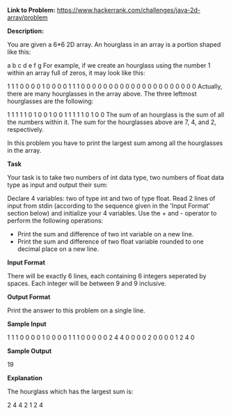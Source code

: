 **Link to Problem:** https://www.hackerrank.com/challenges/java-2d-array/problem

**Description:**

You are given a 6*6 2D array. An hourglass in an array is a portion shaped like this:

a b c
  d
e f g
For example, if we create an hourglass using the number 1 within an array full of zeros, it may look like this:

1 1 1 0 0 0
0 1 0 0 0 0
1 1 1 0 0 0
0 0 0 0 0 0
0 0 0 0 0 0
0 0 0 0 0 0
Actually, there are many hourglasses in the array above. The three leftmost hourglasses are the following:

1 1 1     1 1 0     1 0 0
  1         0         0
1 1 1     1 1 0     1 0 0
The sum of an hourglass is the sum of all the numbers within it. The sum for the hourglasses above are 7, 4, and 2, respectively.

In this problem you have to print the largest sum among all the hourglasses in the array.

**Task**

Your task is to take two numbers of int data type, two numbers of float data type as input and output their sum:

Declare 4 variables: two of type int and two of type float.
Read 2 lines of input from stdin (according to the sequence given in the 'Input Format' section below) and initialize your 4 variables.
Use the + and - operator to perform the following operations:
- Print the sum and difference of two int variable on a new line.
- Print the sum and difference of two float variable rounded to one decimal place on a new line.

**Input Format**

There will be exactly 6 lines, each containing 6 integers seperated by spaces. Each integer will be between 9 and 9 inclusive.


**Output Format**

Print the answer to this problem on a single line.

**Sample Input**

1 1 1 0 0 0
0 1 0 0 0 0
1 1 1 0 0 0
0 0 2 4 4 0
0 0 0 2 0 0
0 0 1 2 4 0

**Sample Output**

19

**Explanation**

The hourglass which has the largest sum is:

2 4 4
  2
1 2 4
